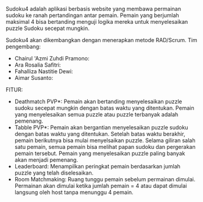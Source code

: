 Sudoku4 adalah aplikasi berbasis website yang membawa permainan sudoku ke ranah pertandingan antar pemain. Pemain yang berjumlah maksimal 4 bisa bertanding menguji logika mereka untuk menyelesaikan puzzle Sudoku secepat mungkin.

Sudoku4 akan dikembangkan dengan menerapkan metode RAD/Scrum. Tim pengembang:
- Chairul 'Azmi Zuhdi Pramono:
- Ara Rosalia Safitri:
- Fahalliza Nastitie Dewi:
- Aimar Susanto:

FITUR:
- Deathmatch PVP*: Pemain akan bertanding menyelesaikan puzzle sudoku secepat mungkin dengan batas waktu yang ditentukan. Pemain yang menyelesaikan semua puzzle atau puzzle terbanyak adalah pemenang.
- Tabble PVP*: Pemain akan bergantian menyelesaikan puzzle sudoku dengan batas waktu yang ditentukan. Setelah batas waktu berakhir, pemain berikutnya bisa mulai menyelsaikan puzzle. Selama giliran salah satu pemain, semua pemain bisa melihat papan sudoku dan pergerakan pemain tersebut. Pemain yang menyelesaikan puzzle paling banyak akan menjadi pemenang.
- Leaderboard: Menampilkan peringkat pemain berdasarkan jumlah puzzle yang telah diselesaikan.
- Room Matchmaking: Ruang tunggu pemain sebelum permainan dimulai. Permainan akan dimulai ketika jumlah pemain = 4 atau dapat dimulai langsung oleh host tanpa menunggu 4 pemain.
